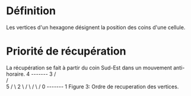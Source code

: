 # Définition
Les vertices d'un hexagone désignent la position des coins d'une cellule.

# Priorité de récupération
La récupération se fait à partir du coin Sud-Est dans un mouvement anti-horaire.
       4  -------  3
        /         \
       /           \
    5 /             \ 2
      \             /
       \           /
        \         /
       0  -------  1
Figure 3: Ordre de recuperation des vertices.
